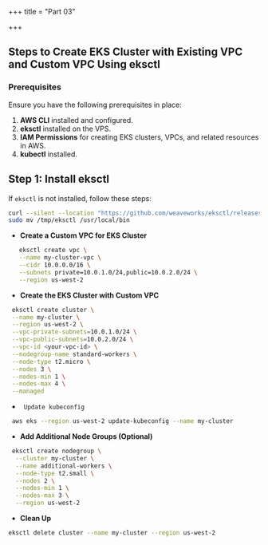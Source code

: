 +++
title = "Part 03"

+++
## Steps to Create EKS Cluster with Existing VPC and Custom VPC Using eksctl

### Prerequisites

Ensure you have the following prerequisites in place:

1. **AWS CLI** installed and configured.
2. **eksctl** installed on the VPS.
3. **IAM Permissions** for creating EKS clusters, VPCs, and related resources in AWS.
4. **kubectl** installed.

## Step 1: Install eksctl

If `eksctl` is not installed, follow these steps:

```bash
curl --silent --location "https://github.com/weaveworks/eksctl/releases/download/0.114.0/eksctl_Linux_amd64.tar.gz" | tar xz -C /tmp
sudo mv /tmp/eksctl /usr/local/bin
```
- **Create a Custom VPC for EKS Cluster**
 ```bash
    eksctl create vpc \
    --name my-cluster-vpc \
    --cidr 10.0.0.0/16 \
    --subnets private=10.0.1.0/24,public=10.0.2.0/24 \
    --region us-west-2
 ```
 - **Create the EKS Cluster with Custom VPC**
 ```bash
  eksctl create cluster \
  --name my-cluster \
  --region us-west-2 \
  --vpc-private-subnets=10.0.1.0/24 \
  --vpc-public-subnets=10.0.2.0/24 \
  --vpc-id <your-vpc-id> \
  --nodegroup-name standard-workers \
  --node-type t2.micro \
  --nodes 3 \
  --nodes-min 1 \
  --nodes-max 4 \
  --managed
 ```
- `` Update kubeconfig``

```bash
 aws eks --region us-west-2 update-kubeconfig --name my-cluster
```
- **Add Additional Node Groups (Optional)**
```bash
 eksctl create nodegroup \
  --cluster my-cluster \
  --name additional-workers \
  --node-type t2.small \
  --nodes 2 \
  --nodes-min 1 \
  --nodes-max 3 \
  --region us-west-2
```
- **Clean Up**
 ```bash
 eksctl delete cluster --name my-cluster --region us-west-2
  ```
     


